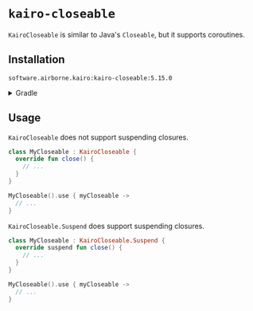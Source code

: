 # `kairo-closeable`

`KairoCloseable` is similar to Java's `Closeable`, but it supports coroutines.

## Installation

`software.airborne.kairo:kairo-closeable:5.15.0`

<details>

<summary>Gradle</summary>

```kotlin
plugins {
  id("com.google.cloud.artifactregistry.gradle-plugin")
}

repositories {
  maven {
    url = uri("artifactregistry://us-central1-maven.pkg.dev/airborne-software/maven")
  }
}

dependencies {
  implementation("software.airborne.kairo:kairo-closeable:5.15.0")
}
```

</details>

## Usage

`KairoCloseable` does not support suspending closures.

```kotlin
class MyCloseable : KairoCloseable {
  override fun close() {
    // ...
  }
}

MyCloseable().use { myCloseable ->
  // ...
}
```

`KairoCloseable.Suspend` does support suspending closures.

```kotlin
class MyCloseable : KairoCloseable.Suspend {
  override suspend fun close() {
    // ...
  }
}

MyCloseable().use { myCloseable ->
  // ...
}
```
